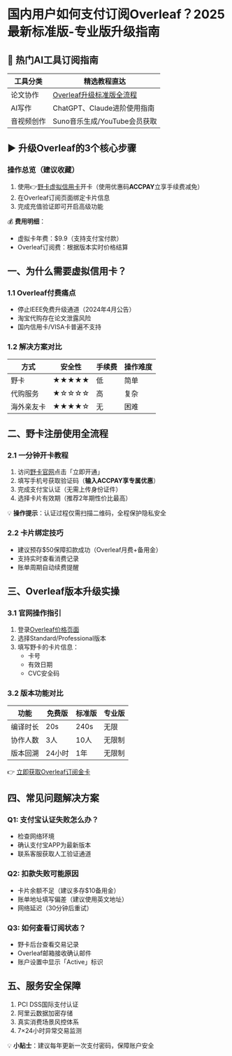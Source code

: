 # 国内用户如何支付订阅Overleaf？2025最新标准版-专业版升级指南

## 🌟 热门AI工具订阅指南
| 工具分类   | 精选教程直达                 |
|------------|------------------------------|
| 论文协作   | [Overleaf升级标准版全流程](https://bbtdd.com/yeka) |
| AI写作     | ChatGPT、Claude进阶使用指南  |
| 音视频创作 | Suno音乐生成/YouTube会员获取 |

## ▶ 升级Overleaf的3个核心步骤
### 操作总览（建议收藏）
1. 使用👉[野卡虚拟信用卡](https://bbtdd.com/yeka)开卡（使用优惠码**ACCPAY**立享手续费减免）
2. 在Overleaf订阅页面绑定卡片信息
3. 完成充值验证即可开启高级功能

💰 **费用明细**：
- 虚拟卡年费：$9.9（支持支付宝付款）
- Overleaf订阅费：根据版本实时价格结算

## 一、为什么需要虚拟信用卡？
### 1.1 Overleaf付费痛点
- 停止IEEE免费升级通道（2024年4月公告）
- 淘宝代购存在论文泄露风险
- 国内信用卡/VISA卡普遍不支持

### 1.2 解决方案对比
| 方式        | 安全性 | 手续费 | 操作难度 |
|-------------|--------|--------|----------|
| 野卡    | ★★★★★ | 低      | 简单      |
| 代购服务    | ★☆☆☆☆ | 高      | 复杂      |
| 海外亲友卡  | ★★★★☆ | 无      | 困难      |

## 二、野卡注册使用全流程
### 2.1 一分钟开卡教程
1. 访问[野卡官网](https://bbtdd.com/yeka)点击「立即开通」
2. 填写手机号获取验证码（**输入ACCPAY享专属优惠**）
3. 完成支付宝认证（无需上传身份证件）
4. 选择卡片有效期（推荐2年期性价比最高）

💡 **操作提示**：认证过程仅需扫描二维码，全程保护隐私安全

### 2.2 卡片绑定技巧
- 建议预存$50保障扣款成功（Overleaf月费+备用金）
- 支持实时查看消费记录
- 账单周期自动续费提醒

## 三、Overleaf版本升级实操
### 3.1 官网操作指引
1. 登录[Overleaf价格页面](https://www.overleaf.com/user/subscription/plans)
2. 选择Standard/Professional版本
3. 填写野卡的卡片信息：
   - 卡号
   - 有效日期
   - CVC安全码

### 3.2 版本功能对比
| 功能                | 免费版 | 标准版 | 专业版   |
|---------------------|--------|--------|----------|
| 编译时长            | 20s    | 240s   | 无限     |
| 协作人数            | 3人    | 10人   | 无限制   |
| 版本回溯            | 24小时 | 1年    | 无限制   |

👉 [立即获取Overleaf订阅金卡](https://bbtdd.com/yeka)

## 四、常见问题解决方案
### Q1: 支付宝认证失败怎么办？
- 检查网络环境
- 确认支付宝APP为最新版本
- 联系客服获取人工验证通道

### Q2: 扣款失败可能原因
- 卡片余额不足（建议多存$10备用金）
- 账单地址填写偏差（建议使用英文地址）
- 网络延迟（30分钟后重试）

### Q3: 如何查看订阅状态？
- 野卡后台查看交易记录
- Overleaf邮箱接收确认邮件
- 账户设置中显示「Active」标识

## 五、服务安全保障
1. PCI DSS国际支付认证
2. 阿里云数据加密存储
3. 真实消费场景风控体系
4. 7×24小时异常交易监测

💡 **小贴士**：建议每年更新一次支付密码，保障账户安全